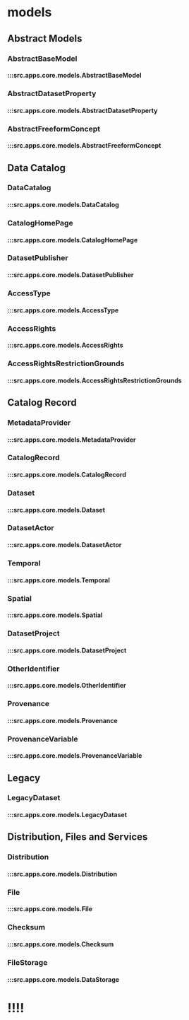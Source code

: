 # models

## Abstract Models

### AbstractBaseModel

#### :::src.apps.core.models.AbstractBaseModel

### AbstractDatasetProperty

#### :::src.apps.core.models.AbstractDatasetProperty

### AbstractFreeformConcept

#### :::src.apps.core.models.AbstractFreeformConcept

## Data Catalog

### DataCatalog

#### :::src.apps.core.models.DataCatalog

### CatalogHomePage

#### :::src.apps.core.models.CatalogHomePage

### DatasetPublisher

#### :::src.apps.core.models.DatasetPublisher

### AccessType

#### :::src.apps.core.models.AccessType

### AccessRights

#### :::src.apps.core.models.AccessRights

### AccessRightsRestrictionGrounds

#### :::src.apps.core.models.AccessRightsRestrictionGrounds

## Catalog Record

### MetadataProvider

#### :::src.apps.core.models.MetadataProvider

### CatalogRecord

#### :::src.apps.core.models.CatalogRecord

### Dataset

#### :::src.apps.core.models.Dataset

### DatasetActor

#### :::src.apps.core.models.DatasetActor

### Temporal

#### :::src.apps.core.models.Temporal

### Spatial

#### :::src.apps.core.models.Spatial

### DatasetProject

#### :::src.apps.core.models.DatasetProject

### OtherIdentifier

#### :::src.apps.core.models.OtherIdentifier

### Provenance

#### :::src.apps.core.models.Provenance

### ProvenanceVariable

#### :::src.apps.core.models.ProvenanceVariable

## Legacy

### LegacyDataset

#### :::src.apps.core.models.LegacyDataset

## Distribution, Files and Services

### Distribution

#### :::src.apps.core.models.Distribution

### File

#### :::src.apps.core.models.File

### Checksum

#### :::src.apps.core.models.Checksum

### FileStorage

#### :::src.apps.core.models.DataStorage

















# !!!!
